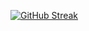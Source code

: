 [![GitHub Streak](https://streak-stats.demolab.com?user=Levan-Demetrashvili&theme=dark&card_width=1024)](https://git.io/streak-stats)
